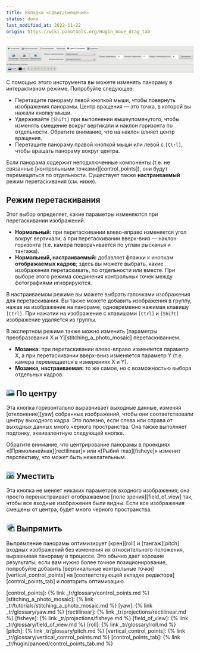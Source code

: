 ```yaml
---
title: Вкладка «Сдвиг/Смещение»
status: done
last_modified_at: 2022-11-22
origin: https://wiki.panotools.org/Hugin_move_drag_tab
---
```

![Вкладка «Сдвиг/Смещение»](/assets/img/tr/move-drag-tab.png)

С помощью этого инструмента вы можете изменять панораму в интерактивном режиме. Попробуйте следующее:

* Перетащите панораму левой кнопкой мыши, чтобы повернуть изображения панорамы. Центр вращения — это точка,
  в которой вы нажали кнопку мыши.
* Удерживайте `[Shift]` при выполнении вышеупомянутого, чтобы изменять смещение вокруг вертикали и наклон горизонта
  по отдельности. Обратите внимание, что на наклон влияет центр вращения.
* Перетащите панораму правой кнопкой мыши или левой с `[Ctrl]`, чтобы вращать панораму вокруг центра.

Если панорама содержит неподключенные компоненты (т.е. не связанные [контрольными точками][control_points]), они будут
перемещаться по отдельности. Существует также **настраиваемый** режим перетаскивания (см. ниже).

## Режим перетаскивания

Этот выбор определяет, какие параметры изменяются при перетаскивании изображений.

* **Нормальный:** при перетаскивании влево-вправо изменяется угол вокруг вертикали, а при перетаскивании вверх-вниз —
  наклон горизонта (т.е. камера поворачивается по углам рысканья и тангажа).
* **Нормальный, настраиваемый:** добавляет флажки к кнопкам **отображаемых кадров**; здесь вы можете выбрать, какие
  изображения перетаскивать, по отдельности или вместе. При выборе этого режима соединения контрольных точек между
  фотографиями игнорируются.

В настраиваемом режиме вы можете выбрать галочками изображения для перетаскивания. Вы также можете добавить изображения
в группу, нажав на изображение на панораме, одновременно нажимая клавишу `[Ctrl]`. При нажатии на изображение с клавишами
`[Ctrl]` и `[Shift]` изображение удаляется из группы.

В экспертном режиме также можно изменить [параметры преобразования X и Y][stitching_a_photo_mosaic] перетаскиванием.

* **Мозаика:** при перетаскивании влево-вправо изменяется параметр X, а при перетаскивании вверх-вниз изменяется параметр Y
  (т.е. камера перемещается в измерениях X и Y).
* **Мозаика, настраиваемая:** то же самое, но с возможностью выбора отдельных кадров.

## ![Центрирование](/assets/img/tr/md-center.png) По центру

Эта кнопка горизонтально выравнивает выходные данные, изменяя [отклонение][yaw] собранных изображений, чтобы они соответствовали
центру выходного кадра. Это полезно, если слева или справа от выходных данных много черного пространства. Она также выполняет
подгонку, эквивалентную следующей кнопке.

Обратите внимание, что центрирование панорамы в проекциях «[Прямолинейная][rectilinear]» или «[Рыбий глаз][fisheye]» изменит перспективу,
что может быть нежелательным.

## ![Уместить](/assets/img/tr/fit.png) Уместить

Эта кнопка не меняет никаких параметров входного изображения; она просто перенастраивает отображаемое [поле зрения][field_of_view] так,
чтобы все входные изображения были видны. Если все изображения смещены от центра, будет много черного пространства.

## ![Выпрямить](/assets/img/tr/straighten.png) Выпрямить

Выпрямление панорамы оптимизирует [крен][roll] и [тангаж][pitch] входных изображений без изменения их относительного положения,
выравнивая панораму в процессе. Это обычно дает хорошие результаты; если вам нужно более точное позиционирование, попробуйте
добавить [вертикальные контрольные точки][vertical_control_points] на [соответствующей вкладке редактора][control_points_tab]
и повторить оптимизацию.


[control_points]: {% link _tr/glossary/control_points.md %}
[stitching_a_photo_mosaic]: {% link _tr/tutorials/stitching_a_photo_mosaic.md %}
[yaw]: {% link _tr/glossary/yaw.md %}
[rectilinear]: {% link _tr/projections/rectilinear.md %}
[fisheye]: {% link _tr/projections/fisheye.md %}
[field_of_view]: {% link _tr/glossary/field_of_view.md %}
[roll]: {% link _tr/glossary/roll.md %}
[pitch]: {% link _tr/glossary/pitch.md %}
[vertical_control_points]: {% link _tr/glossary/vertical_control_points.md %}
[control_points_tab]: {% link _tr/hugin/panoed/control_points_tab.md %}

